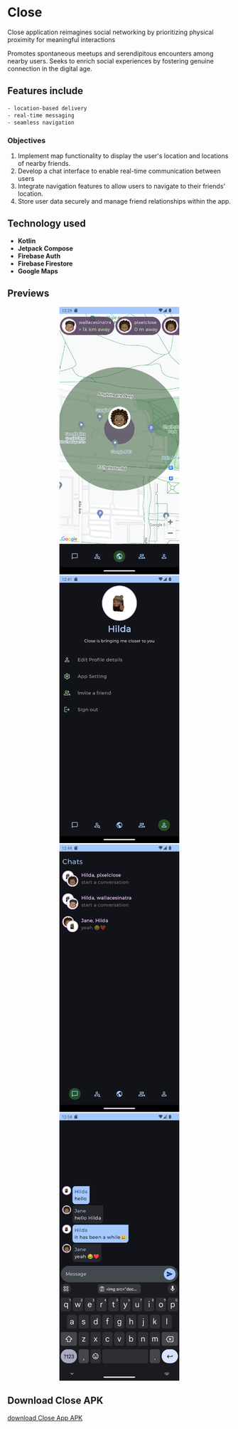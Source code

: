 # Close

Close application reimagines social networking by prioritizing physical proximity for meaningful interactions

Promotes spontaneous meetups and serendipitous encounters among nearby users.
Seeks to enrich social experiences by fostering genuine connection in the digital age.

## Features include

    - location-based delivery
    - real-time messaging
    - seamless navigation

### Objectives

1. Implement map functionality to display the user's location and locations of nearby friends.
2. Develop a chat interface to enable real-time communication between users
3. Integrate navigation features to allow users to navigate to their friends' location.
4. Store user data securely and manage friend relationships within the app.

## Technology used

- **Kotlin**
- **Jetpack Compose**
- **Firebase Auth**
- **Firebase Firestore**
- **Google Maps**

## Previews

<div align="center">
    <img src="docs/previews/mapview.png" alt="map view" width="270">
    <img src="docs/previews/profileView.png" alt="profile view" width="270">
    <img src="docs/previews/ChatsListView.png" alt="chats list view" width="270">
    <img src="docs/previews/singleRoomView.png" alt="single chat room" width="270">
</div>

## Download Close APK

<p>
<a href="app/build/outputs/apk/debug/app-debug.apk" download="download Close App APK">
<p>download Close App APK</p>
</a>
</p>

